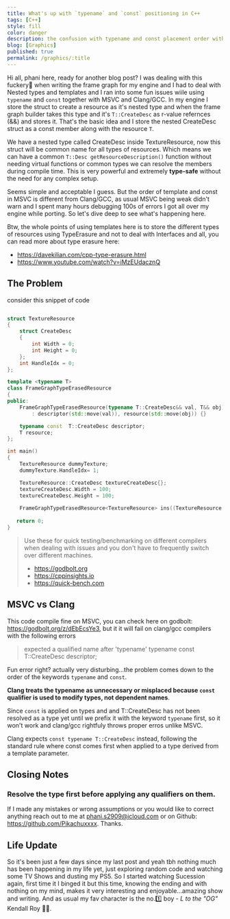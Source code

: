```yaml
---
title: What's up with `typename` and `const` positioning in C++
tags: [C++]
style: fill
color: danger
description: the confusion with typename and const placement order with different compilers 
blog: [Graphics]
published: true
permalink: /graphics/:title
---
```


Hi all, phani here, ready for another blog post? I was dealing with this fuckery🚧 when writing the frame graph for my engine and I had to deal with Nested types and templates and 
I ran into some fun issues wiile using `typename` and `const` together with MSVC and Clang/GCC. In my engine I store the struct to create a resource as it's nested type and when 
the frame graph builder takes this type and it's `T::CreateDesc` as r-value refernces (&&) and stores it. 
That's the basic idea and I store the nested CreateDesc struct as a const member along with the resource `T`.

We have a nested type called CreateDesc inside TextureResource, now this struct will be common name for all types of resources.
Which means we can have a common `T::Desc getResourceDescription()` function without needing virtual functions or common types we can resolve the members during compile time.
This is very powerful and extremely **type-safe** without the need for any complex setup.

Seems simple and acceptable I guess. But the order of template and const in MSVC is different from Clang/GCC, as usual MSVC being weak didn't warn and I spent many hours debugging 100s of errors
I got all over my engine while porting. So let's dive deep to see what's happening here.

Btw, the whole points of using templates here is to store the different types of resources using TypeErasure and not to deal with Interfaces 
and all, you can read more about type erasure here: 
- https://davekilian.com/cpp-type-erasure.html
- https://www.youtube.com/watch?v=iMzEUdacznQ

## The Problem

consider this snippet of code
```C++

struct TextureResource
{
    struct CreateDesc
    {
        int Width = 0;
        int Height = 0;
    };
    int HandleIdx = 0;
};

template <typename T>
class FrameGraphTypeErasedResource
{
public:
    FrameGraphTypeErasedResource(typename T::CreateDesc&& val, T&& obj)
        : descriptor(std::move(val)), resource(std::move(obj)) {}

    typename const  T::CreateDesc descriptor;
    T resource;
};

int main()
{
    TextureResource dummyTexture;
    dummyTexture.HandleIdx= 1;

    TextureResource::CreateDesc textureCreateDesc{};
    textureCreateDesc.Width = 100;
    textureCreateDesc.Height = 100;
    
    FrameGraphTypeErasedResource<TextureResource> ins((TextureResource::CreateDesc)textureCreateDesc, (TextureResource)(dummyTexture));
    
   return 0;
}

```

> Use these for quick testing/benchmarking on different compilers when dealing with issues and you don't have to frequently switch over different machines.
> - https://godbolt.org
> - https://cppinsights.io
> - https://quick-bench.com

## MSVC vs Clang
This code compile fine on MSVC, you can check here on godbolt: https://godbolt.org/z/dEbEcsYe3, but it it will fail on clang/gcc compilers with the following errors

> expected a qualified name after 'typename' typename const T::CreateDesc descriptor;

Fun error right? actually very disturbing...the problem comes down to the order of the keywords `typename` and `const`.

**Clang treats the typename as unnecessary or misplaced because `const` qualifier is used to modify types, not dependent names**.

Since `const` is applied on types and and T::CreateDesc has not been resolved as a type yet until we prefix it with the keyword `typename` first, so it won't work and clang/gcc rightfuly throws proper erros unlike MSVC.

Clang expects `const typename T::CreateDesc` instead, following the standard rule where const comes first when applied to a type derived from a template parameter.

## Closing Notes

### Resolve the type first before applying any qualifiers on them.

If I made any mistakes or wrong assumptions or you would like to correct anything reach out to me at phani.s2909@icloud.com or on Github: https://github.com/Pikachuxxxx. Thanks.

## Life Update
So it's been just a few days since my last post and yeah tbh nothing much has been happening in my life yet, just exploring random code and watching some TV Shows and dusting my PS5.
So I started watching Sucession again, first time it I binged it but this time, knowing the ending and with nothing on my mind, makes it very interesting and enjoyable...amazing show and writing.
And as usual my fav character is the no.1️⃣ boy - _L to the "OG"_ Kendall Roy 🧢😃.

